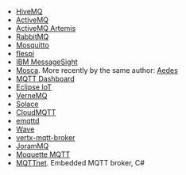 - [HiveMQ](http://www.hivemq.com/)
- [ActiveMQ](http://activemq.apache.org/)
- [ActiveMQ Artemis](http://activemq.apache.org/artemis)
- [RabbitMQ](https://www.rabbitmq.com/)
- [Mosquitto](http://mosquitto.org/)
- [flespi](https://flespi.com/mqtt-broker)
- [IBM MessageSight](http://www-03.ibm.com/software/products/en/iot-messagesight)
- [Mosca](http://www.mosca.io/). More recently by the same author: [Aedes](https://www.npmjs.com/package/aedes)
- [MQTT Dashboard](http://mqttdashboard.com/dashboard)
- [Eclipse IoT](http://iot.eclipse.org/)
- [VerneMQ](https://verne.mq)
- [Solace](http://dev.solacesystems.com)
- [CloudMQTT](https://www.cloudmqtt.com)
- [emqttd](https://github.com/emqtt/emqttd)
- [Wave](https://github.com/gbour/wave)
- [vertx-mqtt-broker](https://github.com/GruppoFilippetti/vertx-mqtt-broker)
- [JoramMQ](http://www.scalagent.com/en/jorammq-33/products/overview)
- [Moquette MQTT](https://github.com/andsel/moquette)
- [MQTTnet](https://github.com/chkr1011/MQTTnet). Embedded MQTT broker, C#

